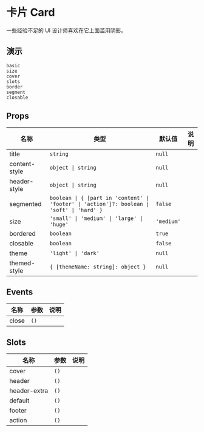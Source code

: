# 卡片 Card
一些经验不足的 UI 设计师喜欢在它上面滥用阴影。
## 演示
```demo
basic
size
cover
slots
border
segment
closable
```
## Props
|名称|类型|默认值|说明|
|-|-|-|-|
|title|`string`|`null`||
|content-style|`object \| string`|`null`||
|header-style|`object \| string`|`null`||
|segmented|`boolean \| { [part in 'content' \| 'footer' \| 'action']?: boolean \| 'soft' \| 'hard' }`|`false`||
|size|`'small' \| 'medium' \| 'large' \| 'huge'`|`'medium'`||
|bordered|`boolean`|`true`||
|closable|`boolean`|`false`||
|theme|`'light' \| 'dark'`|`null`||
|themed-style|`{ [themeName: string]: object }`|`null`||

## Events
|名称|参数|说明|
|-|-|-|
|close|`()`||

## Slots
|名称|参数|说明|
|-|-|-|
|cover|`()`||
|header|`()`||
|header-extra|`()`||
|default|`()`||
|footer|`()`||
|action|`()`||
